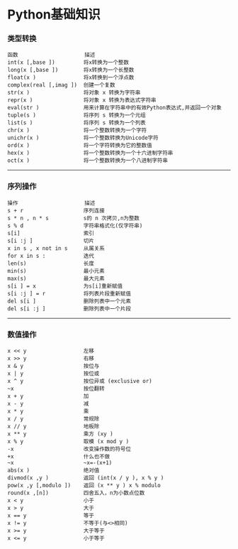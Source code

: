 Python基础知识
==============

### 类型转换

	函数                     描述
	int(x [,base ])         将x转换为一个整数
	long(x [,base ])        将x转换为一个长整数
	float(x )               将x转换到一个浮点数
	complex(real [,imag ])  创建一个复数
	str(x )                 将对象 x 转换为字符串
	repr(x )                将对象 x 转换为表达式字符串
	eval(str )              用来计算在字符串中的有效Python表达式,并返回一个对象
	tuple(s )               将序列 s 转换为一个元组
	list(s )                将序列 s 转换为一个列表
	chr(x )                 将一个整数转换为一个字符
	unichr(x )              将一个整数转换为Unicode字符
	ord(x )                 将一个字符转换为它的整数值
	hex(x )                 将一个整数转换为一个十六进制字符串
	oct(x )                 将一个整数转换为一个八进制字符串

---

### 序列操作

	操作                     描述
	s + r                   序列连接
	s * n , n * s           s的 n 次拷贝,n为整数
	s % d                   字符串格式化(仅字符串)
	s[i]                    索引
	s[i :j ]                切片
	x in s , x not in s     从属关系
	for x in s :            迭代
	len(s)                  长度
	min(s)                  最小元素
	max(s)                  最大元素
	s[i ] = x               为s[i]重新赋值
	s[i :j ] = r            将列表片段重新赋值
	del s[i ]               删除列表中一个元素
	del s[i :j ]            删除列表中一个片段

---

### 数值操作

	x << y                  左移
	x >> y                  右移
	x & y                   按位与
	x | y                   按位或
	x ^ y                   按位异或 (exclusive or)
	~x                      按位翻转
	x + y                   加
	x - y                   减
	x * y                   乘
	x / y                   常规除
	x // y                  地板除
	x ** y                  乘方 (xy )
	x % y                   取模 (x mod y )
	-x                      改变操作数的符号位
	+x                      什么也不做
	~x                      ~x=-(x+1)
	abs(x )                 绝对值
	divmod(x ,y )           返回 (int(x / y ), x % y )
	pow(x ,y [,modulo ])    返回 (x ** y ) x % modulo
	round(x ,[n])           四舍五入，n为小数点位数
	x < y                   小于
	x > y                   大于
	x == y                  等于
	x != y                  不等于(与<>相同)
	x >= y                  大于等于
	x <= y                  小于等于
